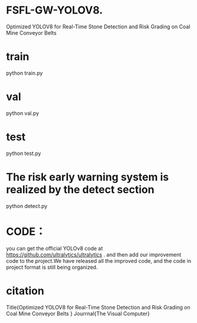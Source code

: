 # FSFL-GW-YOLOV8.
Optimized YOLOV8 for Real-Time Stone Detection and Risk Grading on Coal Mine Conveyor Belts 
# train
python train.py
# val
python val.py
# test
python  test.py
# The risk early warning system is realized by the detect section
python detect.py
# CODE：
you can get the official YOLOv8 code at https://github.com/ultralytics/ultralytics .
and then add our improvement code to the project.We have released all the improved code, and the code in project format is still being organized.
# citation
Title{Optimized YOLOV8 for Real-Time Stone Detection and Risk Grading on Coal Mine Conveyor Belts }
Jourrnal{The Visual Computer}
